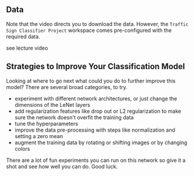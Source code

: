 ## Data
Note that the video directs you to download the data. However, the `Traffic Sign Classifier Project` workspace comes pre-configured with the required data.

see lecture video

## Strategies to Improve Your Classification Model
Looking at where to go next what could you do to further improve this model? There are several broad categories, to try.
- experiment with different network architectures, or just change the dimensions of the LeNet layers
- add regularization features like drop out or L2 regularization to make sure the network doesn't overfit the training data
- tune the hyperparameters
- improve the data pre-processing with steps like normalization and setting a zero mean
- augment the training data by rotating or shifting images or by changing colors

There are a lot of fun experiments you can run on this network so give it a shot and see how well you can do. Good luck.
